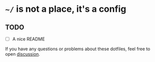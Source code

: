 # `~/` is not a place, it's a config

## TODO

- [ ] A nice README

If you have any questions or problems about these dotfiles, feel free to open
[discussion][1].

[1]: https://github.com/fitrh/dotfiles/discussions/new
